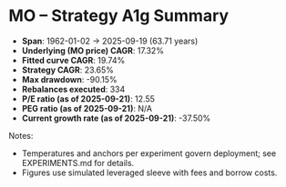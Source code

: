 # MO – Strategy A1g Summary

- **Span**: 1962-01-02 → 2025-09-19 (63.71 years)
- **Underlying (MO price) CAGR**: 17.32%
- **Fitted curve CAGR**: 19.74%
- **Strategy CAGR**: 23.65%
- **Max drawdown**: -90.15%
- **Rebalances executed**: 334
- **P/E ratio (as of 2025-09-21)**: 12.55
- **PEG ratio (as of 2025-09-21)**: N/A
- **Current growth rate (as of 2025-09-21)**: -37.50%

Notes:

- Temperatures and anchors per experiment govern deployment; see EXPERIMENTS.md for details.
- Figures use simulated leveraged sleeve with fees and borrow costs.

